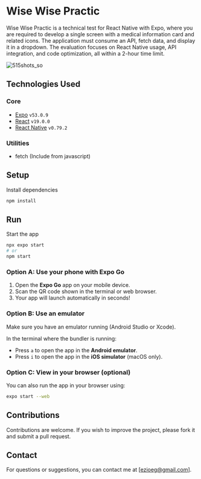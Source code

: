 # Wise Wise Practic
Wise Wise Practic is a technical test for React Native with Expo, where you are required to develop a single screen with a medical information card and related icons. The application must consume an API, fetch data, and display it in a dropdown. The evaluation focuses on React Native usage, API integration, and code optimization, all within a 2-hour time limit.

![515shots_so](https://github.com/user-attachments/assets/94ae562f-3137-4064-a8a7-c48f4e06387d)

## Technologies Used
### Core
- [Expo](https://expo.dev/) `v53.0.9`
- [React](https://reactjs.org/) `v19.0.0`
- [React Native](https://reactnative.dev/) `v0.79.2`

### Utilities
- fetch (Include from javascript)

## Setup
Install dependencies

   ```bash
   npm install
   ```

## Run
Start the app

```bash
npx expo start
# or
npm start
```

### Option A: Use your phone with Expo Go

1. Open the **Expo Go** app on your mobile device.
2. Scan the QR code shown in the terminal or web browser.
3. Your app will launch automatically in seconds!

### Option B: Use an emulator

Make sure you have an emulator running (Android Studio or Xcode).

In the terminal where the bundler is running:

- Press `a` to open the app in the **Android emulator**.
- Press `i` to open the app in the **iOS simulator** (macOS only).

### Option C: View in your browser (optional)

You can also run the app in your browser using:

```bash
expo start --web
```
   
## Contributions
Contributions are welcome. If you wish to improve the project, please fork it and submit a pull request.

## Contact
For questions or suggestions, you can contact me at [ezioeg@gmail.com].
